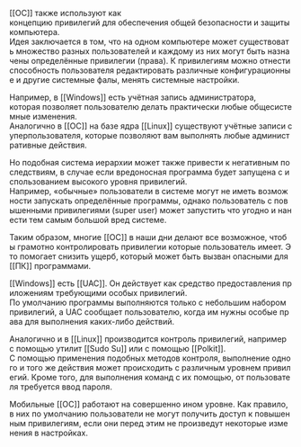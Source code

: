 [[ОС]] также используют как концепцию привилегий для обеспечения общей безопасности и защиты компьютера. 
Идея заключается в том, что на одном компьютере может существовать множество разных пользователей и каждому из них могут быть назначены определённые привилегии (права). К привилегиям можно отнести способность пользователя редактировать различные конфигурационные и другие системные фалы, менять системные настройки.

Например, в [[Windows]] есть учётная запись администратора, 
которая позволяет пользователю делать практически любые общесистемные изменения. 
Аналогично в [[ОС]] на базе ядра [[Linux]] существуют учётные записи суперпользователя, которые позволяют вам выполнять любые административные действия.

Но подобная система иерархии может также привести к негативным последствиям, в случае если вредоносная программа будет запущена с использованием высокого уровня привилегий. 
Например, «обычные» пользователи в системе могут не иметь возможности запускать определённые программы, однако пользователь с повышенными привилегиями (super user) может запустить что угодно и нанести тем самым большой вред системе.

Таким образом, многие [[ОС]] в наши дни делают все возможное, чтобы грамотно контролировать привилегии которые пользователь имеет. Это помогает снизить ущерб, который может быть вызван опасными для [[ПК]] программами.

[[Windows]] есть [[UAC]]. Он действует как средство предоставления приложениям требующими особых привилегий. 
По умолчанию программы выполняются только с небольшим набором привилегий, а UAC сообщает пользователю, когда им нужны особые права для выполнения каких-либо действий.

Аналогично и в [[Linux]] производится контроль привилегий, например с помощью утилит [[Sudo Su]] или с помощью [[Polkit]]. 
С помощью применения подобных методов контроля, выполнение одного и того же действия может происходить с различным уровнем привилегий. Кроме того, для выполнения команд с их помощью, от пользователя требуется ввод пароля.

Мобильные [[ОС]] работают на совершенно ином уровне. Как правило, в них по умолчанию пользователи не могут получить доступ к повышенным привилегиям, если они перед этим не произведут некоторые изменения в настройках.